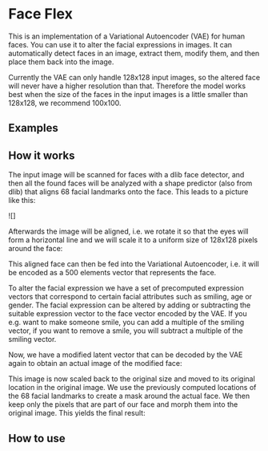 # Face Flex

This is an implementation of a Variational Autoencoder (VAE) for human faces. You can use it to alter the facial expressions in images. It can automatically detect faces in an image, extract them, modify them, and then place them back into the image.

Currently the VAE can only handle 128x128 input images, so the altered face will never have a higher resolution than that. Therefore the model works best when the size of the faces in the input images is a little smaller than 128x128, we recommend 100x100.

## Examples 



## How it works

The input image will be scanned for faces with a dlib face detector, and then all the found faces will be analyzed with a shape predictor (also from dlib) that aligns 68 facial landmarks onto the face. This leads to a picture like this:

![]

Afterwards the image will be aligned, i.e. we rotate it so that the eyes will form a horizontal line and we will scale it to a uniform size of 128x128 pixels around the face:

This aligned face can then be fed into the Variational Autoencoder, i.e. it will be encoded as a 500 elements vector that represents the face.

To alter the facial expression we have a set of precomputed expression vectors that correspond to certain facial attributes such as smiling, age or gender. The facial expression can be altered by adding or subtracting the suitable expression vector to the face vector encoded by the VAE. If you e.g. want to make someone smile, you can add a multiple of the smiling vector, if you want to remove a smile, you will subtract a multiple of the smiling vector.

Now, we have a modified latent vector that can be decoded by the VAE again to obtain an actual image of the modified face:

This image is now scaled back to the original size and moved to its original location in the original image. We use the previously computed locations of the 68 facial landmarks to create a mask around the actual face. We then keep only the pixels that are part of our face and morph them into the original image. This yields the final result:

## How to use

